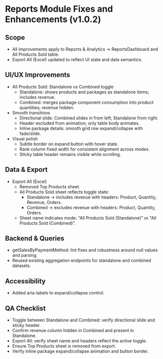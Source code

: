 # Reports Module Fixes and Enhancements (v1.0.2)

## Scope
- All improvements apply to Reports & Analytics → ReportsDashboard and All Products Sold table.
- Export All (Excel) updated to reflect UI state and data semantics.

## UI/UX Improvements
- All Products Sold: Standalone vs Combined toggle
  - Standalone: shows products and packages as standalone items; includes revenue.
  - Combined: merges package component consumption into product quantities; revenue hidden.
- Smooth transitions
  - Directional slide: Combined slides in from left; Standalone from right.
  - Header excluded from animation; only table body animates.
  - Inline package details: smooth grid row expand/collapse with fade/slide.
- Visual polish
  - Subtle border on expand button with hover state.
  - Rank column fixed width for consistent alignment across modes.
  - Sticky table header remains visible while scrolling.

## Data & Export
- Export All (Excel)
  - Removed Top Products sheet.
  - All Products Sold sheet reflects toggle state:
    - Standalone → includes revenue with headers: Product, Quantity, Revenue, Orders.
    - Combined → excludes revenue with headers: Product, Quantity, Orders.
  - Sheet name indicates mode: "All Products Sold (Standalone)" or "All Products Sold (Combined)".

## Backend & Queries
- getSalesByPaymentMethod: lint fixes and robustness around null values and parsing.
- Reused existing aggregation endpoints for standalone and combined datasets.

## Accessibility
- Added aria-labels to expand/collapse control.

## QA Checklist
- Toggle between Standalone and Combined: verify directional slide and sticky header.
- Confirm revenue column hidden in Combined and present in Standalone.
- Export All: verify sheet name and headers reflect the active toggle.
- Ensure Top Products sheet is removed from export.
- Verify inline package expand/collapse animation and button border.
